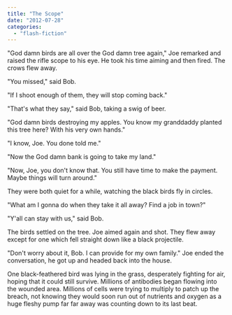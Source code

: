 ```yaml
---
title: "The Scope"
date: "2012-07-28"
categories: 
  - "flash-fiction"
---
```


"God damn birds are all over the God damn tree again," Joe remarked and raised the rifle scope to his eye. He took his time aiming and then fired. The crows flew away.

"You missed," said Bob.

"If I shoot enough of them, they will stop coming back."

"That's what they say," said Bob, taking a swig of beer.

"God damn birds destroying my apples. You know my granddaddy planted this tree here? With his very own hands."

"I know, Joe. You done told me."

"Now the God damn bank is going to take my land."

"Now, Joe, you don't know that. You still have time to make the payment. Maybe things will turn around."

They were both quiet for a while, watching the black birds fly in circles.

"What am I gonna do when they take it all away? Find a job in town?"

"Y'all can stay with us," said Bob.

The birds settled on the tree. Joe aimed again and shot. They flew away except for one which fell straight down like a black projectile.

"Don't worry about it, Bob. I can provide for my own family." Joe ended the conversation, he got up and headed back into the house.

One black-feathered bird was lying in the grass, desperately fighting for air, hoping that it could still survive. Millions of antibodies began flowing into the wounded area. Millions of cells were trying to multiply to patch up the breach, not knowing they would soon run out of nutrients and oxygen as a huge fleshy pump far far away was counting down to its last beat.
